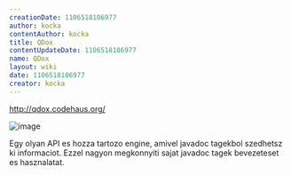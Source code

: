 ```yaml
---
creationDate: 1106518106977 
author: kocka 
contentAuthor: kocka 
title: QDox 
contentUpdateDate: 1106518106977 
name: QDox 
layout: wiki 
date: 1106518106977 
creator: kocka 
---
```

http://qdox.codehaus.org/

![image](http://qdox.codehaus.org/images/qdox.gif)

Egy olyan API es hozza tartozo engine, amivel javadoc tagekbol szedhetsz ki informaciot. Ezzel nagyon megkonnyiti sajat javadoc tagek bevezeteset es hasznalatat.

